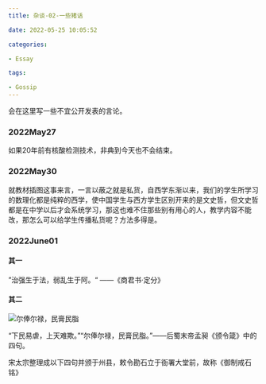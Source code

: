 ```yaml
---
title: 杂谈-02-一些猪话

date: 2022-05-25 10:05:52

categories:

- Essay

tags:

- Gossip
---
```


会在这里写一些不宜公开发表的言论。

### 2022May27

如果20年前有核酸检测技术，非典到今天也不会结束。


### 2022May30

就教材插图这事来言，一言以蔽之就是私货，自西学东渐以来，我们的学生所学习的数理化都是纯粹的西学，使中国学生与西方学生区别开来的是文史哲，但文史哲都是在中学以后才会系统学习，那这也难不住那些别有用心的人，教学内容不能改，那怎么可以给学生传播私货呢？方法多得是。

### 2022June01

#### 其一
”治强生于法，弱乱生于阿。“ ——《商君书·定分》


#### 其二

![尔俸尔禄，民膏民脂](/img/2022/june/01/01.png)


“下民易虐，上天难欺。”“尔俸尔禄，民膏民脂。”——后蜀末帝孟昶《颁令箴》中的四句。

宋太宗整理成以下四句并颁于州县，敕令勘石立于衙署大堂前，故称《御制戒石铭》
